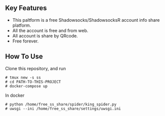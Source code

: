 ## Key Features

* This paltform is a free Shadowsocks/ShadowsocksR account info share platform.
* All the account is free and from web.
* All account is share by QRcode.
* Free forever.

## How To Use

Clone this repository, and run

```
# tmux new -s ss
# cd PATH-TO-THIS-PROJECT
# docker-compose up
```

In docker

```
# python /home/free_ss_share/spider/king_spider.py
# uwsgi --ini /home/free_ss_share/settings/uwsgi.ini
```
